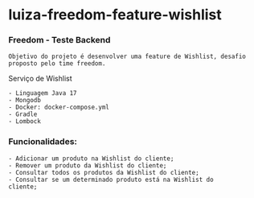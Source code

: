 # luiza-freedom-feature-wishlist

### Freedom - Teste Backend
    Objetivo do projeto é desenvolver uma feature de Wishlist, desafio proposto pelo time freedom. 

Serviço  de Wishlist

    - Linguagem Java 17
    - Mongodb
    - Docker: docker-compose.yml
    - Gradle
    - Lombock

### Funcionalidades:

    - Adicionar um produto na Wishlist do cliente;
    - Remover um produto da Wishlist do cliente;
    - Consultar todos os produtos da Wishlist do cliente;
    - Consultar se um determinado produto está na Wishlist do
    cliente;
